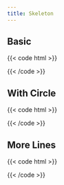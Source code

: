 ```yaml
---
title: Skeleton
---
```


## Basic

{{< code html >}}

<div class="space-y-2" aria-live="assertive" aria-atomic="true">
  <div class="w-9/12 h-4 bg-gray-200 rounded animate-pulse"></div>
  <div class="w-11/12 h-4 bg-gray-200 rounded animate-pulse"></div>
  <div class="w-8/12 h-4 bg-gray-200 rounded animate-pulse"></div>
</div>
{{< /code >}}

## With Circle

{{< code html >}}

<div class="flex space-x-3" aria-live="assertive" aria-atomic="true">
  <div class="flex-none w-12 h-12 bg-gray-200 rounded-full animate-pulse"></div>
  <div class="w-full space-y-2">
    <div class="w-9/12 h-4 bg-gray-200 rounded animate-pulse"></div>
    <div class="w-11/12 h-4 bg-gray-200 rounded animate-pulse"></div>
    <div class="w-8/12 h-4 bg-gray-200 rounded animate-pulse"></div>
  </div>
</div>
{{< /code >}}

## More Lines

{{< code html >}}

<div class="space-y-2" aria-live="assertive" aria-atomic="true">
  <div class="w-9/12 h-4 bg-gray-200 rounded animate-pulse"></div>
  <div class="w-11/12 h-4 bg-gray-200 rounded animate-pulse"></div>
  <div class="w-8/12 h-4 bg-gray-200 rounded animate-pulse"></div>
  <div class="w-7/12 h-4 bg-gray-200 rounded animate-pulse"></div>
  <div class="w-10/12 h-4 bg-gray-200 rounded animate-pulse"></div>
  <div class="w-9/12 h-4 bg-gray-200 rounded animate-pulse"></div>
  <div class="w-11/12 h-4 bg-gray-200 rounded animate-pulse"></div>
  <div class="w-8/12 h-4 bg-gray-200 rounded animate-pulse"></div>
  <div class="w-7/12 h-4 bg-gray-200 rounded animate-pulse"></div>
</div>
{{< /code >}}
